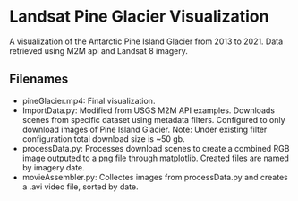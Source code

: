 # Landsat Pine Glacier Visualization
A visualization of the Antarctic Pine Island Glacier from 2013 to 2021. Data retrieved using M2M api and Landsat 8 imagery.

## Filenames
- pineGlacier.mp4: Final visualization.
- ImportData.py: Modified from USGS M2M API examples. Downloads scenes from specific dataset using metadata filters. Configured to only download images of Pine Island Glacier. Note: Under existing filter configuration total download size is ~50 gb.
- processData.py: Processes download scenes to create a combined RGB image outputed to a png file through matplotlib. Created files are named by imagery date.
- movieAssembler.py: Collectes images from processData.py and creates a .avi video file, sorted by date.
